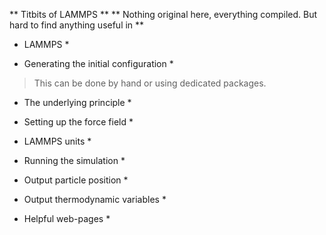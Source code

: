 ** Titbits of LAMMPS **
** Nothing original here, everything compiled. But hard to find anything useful in **
* LAMMPS * 

* Generating the initial configuration *
> This can be done by hand or using dedicated packages.

* The underlying principle *
* Setting up the force field *
* LAMMPS units *

* Running the simulation  *

* Output particle position *

* Output thermodynamic variables *
* Helpful web-pages *
